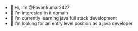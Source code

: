 - 👋 Hi, I’m @Pavankumar2427
- 👀 I’m interested in it domain
- 🌱 I’m currently learning java full stack development
- 💞️ I’m looking for an entry level position as a java developer

<!---
Pavankumar2427/Pavankumar2427 is a ✨ special ✨ repository because its `README.md` (this file) appears on your GitHub profile.
You can click the Preview link to take a look at your changes.
--->
